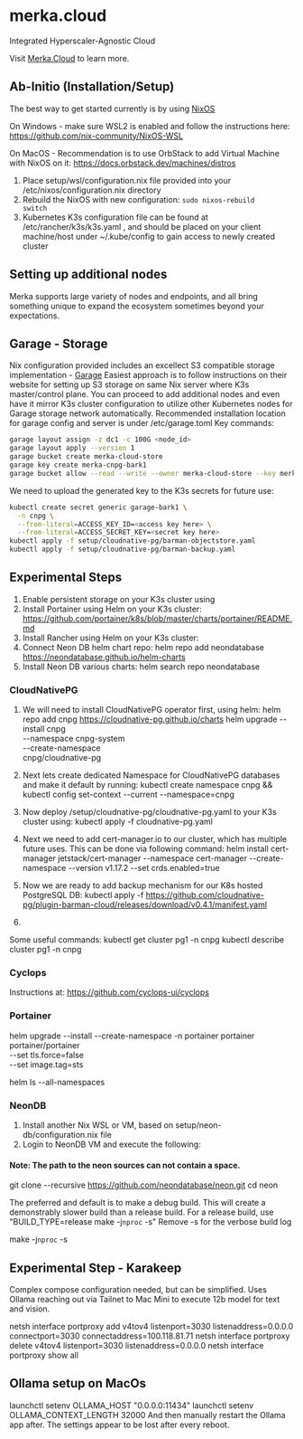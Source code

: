 # merka.cloud

Integrated Hyperscaler-Agnostic Cloud

Visit [Merka.Cloud](https://merka.cloud) to learn more.

## Ab-Initio (Installation/Setup)

The best way to get started currently is by using [NixOS](https://nixos.org/)

On Windows - make sure WSL2 is enabled and follow the instructions here: https://github.com/nix-community/NixOS-WSL 

On MacOS - Recommendation is to use OrbStack to add Virtual Machine with NixOS on it: https://docs.orbstack.dev/machines/distros

1. Place setup/wsl/configuration.nix file provided into your /etc/nixos/configuration.nix directory
1. Rebuild the NixOS with new configuration: <code>sudo nixos-rebuild switch</code>
1. Kubernetes K3s configuration file can be found at /etc/rancher/k3s/k3s.yaml , and should be placed on your client machine/host under ~/.kube/config to gain access to newly created cluster


## Setting up additional nodes

Merka supports large variety of nodes and endpoints, and all bring something unique to expand the ecosystem sometimes beyond your expectations.

## Garage - Storage

Nix configuration provided includes an excellect S3 compatible storage implementation - [Garage](https://garagehq.deuxfleurs.fr)
Easiest approach is to follow instructions on their website for setting up S3 storage on same Nix server where K3s master/control plane. You can proceed to add additional nodes and even have it mirror K3s cluster configuration to utilize other Kubernetes nodes for Garage storage network automatically.
Recommended installation location for garage config and server is under /etc/garage.toml
Key commands:
```bash
garage layout assign -z dc1 -c 100G <node_id>
garage layout apply --version 1
garage bucket create merka-cloud-store
garage key create merka-cnpg-bark1
garage bucket allow --read --write --owner merka-cloud-store --key merka-cnpg-bark1
```

We need to upload the generated key to the K3s secrets for future use:
```bash
kubectl create secret generic garage-bark1 \
  -n cnpg \
  --from-literal=ACCESS_KEY_ID=<access key here> \
  --from-literal=ACCESS_SECRET_KEY=<secret key here>
kubectl apply -f setup/cloudnative-pg/barman-objectstore.yaml
kubectl apply -f setup/cloudnative-pg/barman-backup.yaml
```

## Experimental Steps

1. Enable persistent storage on your K3s cluster using 
1. Install Portainer using Helm on your K3s cluster: https://github.com/portainer/k8s/blob/master/charts/portainer/README.md
1. Install Rancher using Helm on your K3s cluster:
1. Connect Neon DB helm chart repo: helm repo add neondatabase https://neondatabase.github.io/helm-charts
1. Install Neon DB various charts: helm search repo neondatabase


### CloudNativePG

1. We will need to install CloudNativePG operator first, using helm: 
helm repo add cnpg https://cloudnative-pg.github.io/charts
helm upgrade --install cnpg \
  --namespace cnpg-system \
  --create-namespace \
  cnpg/cloudnative-pg

1. Next lets create dedicated Namespace for CloudNativePG databases and make it default by running: kubectl create namespace cnpg && kubectl config set-context --current --namespace=cnpg
1. Now deploy /setup/cloudnative-pg/cloudnative-pg.yaml to your K3s cluster using: kubectl apply -f cloudnative-pg.yaml
1. Next we need to add cert-manager.io to our cluster, which has multiple future uses. This can be done via following command: helm install cert-manager jetstack/cert-manager --namespace cert-manager --create-namespace --version v1.17.2 --set crds.enabled=true
1. Now we are ready to add backup mechanism for our K8s hosted PostgreSQL DB: kubectl apply -f https://github.com/cloudnative-pg/plugin-barman-cloud/releases/download/v0.4.1/manifest.yaml
1. 

Some useful commands:
kubectl get cluster pg1 -n cnpg
kubectl describe cluster pg1 -n cnpg

### Cyclops

Instructions at: https://github.com/cyclops-ui/cyclops


### Portainer

helm upgrade --install --create-namespace -n portainer portainer portainer/portainer \
    --set tls.force=false \
    --set image.tag=sts

helm ls --all-namespaces

### NeonDB

1. Install another Nix WSL or VM, based on setup/neon-db/configuration.nix file
1. Login to NeonDB VM and execute the following:

#### Note: The path to the neon sources can not contain a space.

git clone --recursive https://github.com/neondatabase/neon.git
cd neon

The preferred and default is to make a debug build. This will create a demonstrably slower build than a release build.
For a release build, use "BUILD_TYPE=release make -j`nproc` -s"
Remove -s for the verbose build log

make -j`nproc` -s

## Experimental Step - Karakeep

Complex compose configuration needed, but can be simplified. Uses Ollama reaching out via Tailnet to Mac Mini to execute 12b model for text and vision.

netsh interface portproxy add v4tov4 listenport=3030 listenaddress=0.0.0.0 connectport=3030 connectaddress=100.118.81.71
netsh interface portproxy delete v4tov4 listenport=3030 listenaddress=0.0.0.0
netsh interface portproxy show all

## Ollama setup on MacOs

launchctl setenv OLLAMA_HOST "0.0.0.0:11434"
launchctl setenv OLLAMA_CONTEXT_LENGTH 32000
And then manually restart the Ollama app after. The settings appear to be lost after every reboot.
